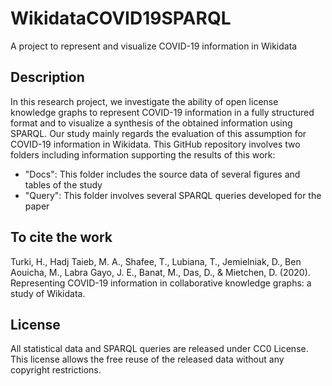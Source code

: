 # WikidataCOVID19SPARQL
A project to represent and visualize COVID-19 information in Wikidata

## Description
In this research project, we investigate the ability of open license knowledge graphs to represent COVID-19 information in a fully structured format and to visualize a synthesis of the obtained information using SPARQL. Our study mainly regards the evaluation of this assumption for COVID-19 information in Wikidata. This GitHub repository involves two folders including information supporting the results of this work:
* "Docs": This folder includes the source data of several figures and tables of the study
* "Query": This folder involves several SPARQL queries developed for the paper

## To cite the work
Turki, H., Hadj Taieb, M. A., Shafee, T., Lubiana, T., Jemielniak, D., Ben Aouicha, M., Labra Gayo, J. E., Banat, M., Das, D., & Mietchen, D. (2020). Representing COVID-19 information in collaborative knowledge graphs: a study of Wikidata.

## License
All statistical data and SPARQL queries are released under CC0 License. This license allows the free reuse of the released data without any copyright restrictions.
